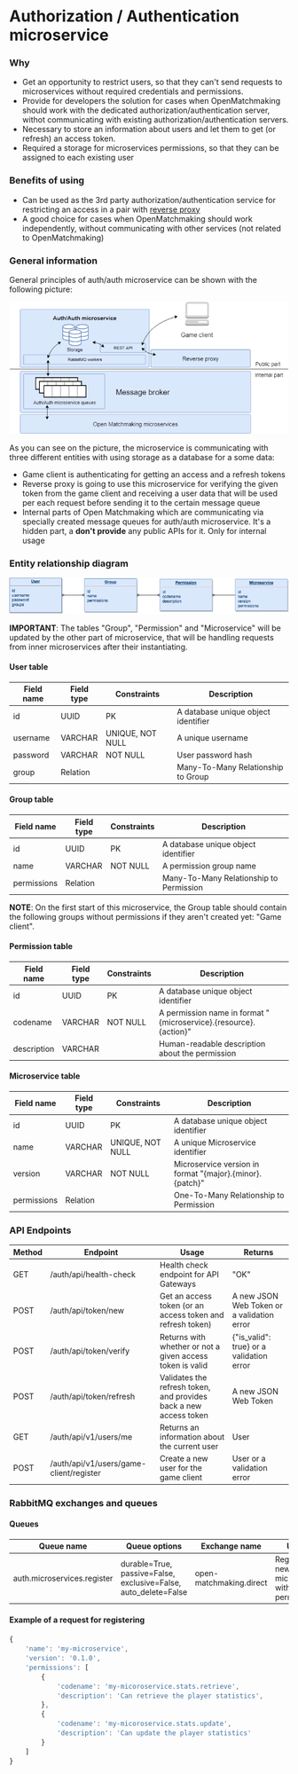 # Authorization / Authentication microservice

### Why 
- Get an opportunity to restrict users, so that they can't send requests to microservices without required credentials and permissions.
- Provide for developers the solution for cases when OpenMatchmaking should work with the dedicated authorization/authentication server, withot communicating with existing authorization/authentication servers.
- Necessary to store an information about users and let them to get (or refresh) an access token.
- Required a storage for microservices permissions, so that they can be assigned to each existing user

### Benefits of using
- Can be used as the 3rd party authorization/authentication service for restricting an access in a pair with [reverse proxy](https://github.com/OpenMatchmaking/documentation/blob/master/docs/components/reverse-proxy.md#reverse-proxy)
- A good choice for cases when OpenMatchmaking should work independently, without communicating with other services (not related to OpenMatchmaking)

### General information
General principles of auth/auth microservice can be shown with the following picture:

<p align="center">
  <img src="https://github.com/OpenMatchmaking/documentation/blob/master/docs/images/microservice-auth-schema.png"/>
</p>

As you can see on the picture, the microservice is communicating with three different entities with using storage as a database for a some data:
- Game client is authenticating for getting an access and a refresh tokens  
- Reverse proxy is going to use this microservice for verifying the given token from the game client and receiving a user data that will be used per each request before sending it to the certain message queue
- Internal parts of Open Matchmaking which are communicating via specially created message queues for auth/auth microservice. It's a hidden part, a **don't provide** any public APIs for it. Only for internal usage

### Entity relationship diagram
<p align="center">
  <img src="https://github.com/OpenMatchmaking/documentation/blob/master/docs/images/microservice-auth-db.png"/>
</p>

**IMPORTANT**: The tables "Group", "Permission" and "Microservice" will be updated by the other part of microservice, that will be handling requests from inner microservices after their instantiating.

#### User table
| Field name | Field type | Constraints      | Description                         |
|------------|------------|------------------|-------------------------------------|
|id          | UUID       | PK               | A database unique object identifier |
|username    | VARCHAR    | UNIQUE, NOT NULL | A unique username                   |
|password    | VARCHAR    | NOT NULL         | User password hash                  |
|group       | Relation   |                  | Many-To-Many Relationship to Group  |

#### Group table
| Field name | Field type | Constraints      | Description                             |
|------------|------------|------------------|-----------------------------------------|
|id          | UUID       | PK               | A database unique object identifier     |
|name        | VARCHAR    | NOT NULL         | A permission group name                 |
|permissions | Relation   |                  | Many-To-Many Relationship to Permission |

**NOTE**: On the first start of this microservice, the Group table should contain the following groups without permissions if they aren't created yet: "Game client". 

#### Permission table
| Field name | Field type | Constraints      | Description                                                      |
|------------|------------|------------------|------------------------------------------------------------------|
|id          | UUID       | PK               | A database unique object identifier                              |
|codename    | VARCHAR    | NOT NULL         | A permission name in format "{microservice}.{resource}.{action}" |
|description | VARCHAR    |                  | Human-readable description about the permission                  |

#### Microservice table
| Field name | Field type | Constraints      | Description                                              |
|------------|------------|------------------|----------------------------------------------------------|
|id          | UUID       | PK               | A database unique object identifier                      |
|name        | VARCHAR    | UNIQUE, NOT NULL | A unique Microservice identifier                         |
|version     | VARCHAR    | NOT NULL         | Microservice version in format "{major}.{minor}.{patch}" |
|permissions | Relation   |                  | One-To-Many Relationship to Permission                   |

### API Endpoints
| Method | Endpoint | Usage | Returns |
|--------|----------|-------|---------|
|GET     | /auth/api/health-check    | Health check endpoint for API Gateways                            | "OK" |
|POST    | /auth/api/token/new       | Get an access token (or an access token and refresh token)        | A new JSON Web Token or a validation error |
|POST    | /auth/api/token/verify    | Returns with whether or not a given access token is valid         | {"is_valid": true} or a validation error | result |
|POST    | /auth/api/token/refresh   | Validates the refresh token, and provides back a new access token | A new JSON Web Token |
|GET     | /auth/api/v1/users/me     | Returns an information about the current user                     | User |
|POST    | /auth/api/v1/users/game-client/register | Create a new user for the game client               | User or a validation error |

### RabbitMQ exchanges and queues 
#### Queues
| Queue name                  | Queue options                                                   | Exchange name           | Usage                                        | Returns                    |
|-----------------------------|-----------------------------------------------------------------|-------------------------|----------------------------------------------|----------------------------|
| auth.microservices.register | durable=True, passive=False, exclusive=False, auto_delete=False | open-matchmaking.direct | Register a new microservice with permissions | "OK" or a validation error |

#### Example of a request for registering
```javascript
{
    'name': 'my-microservice',
    'version': '0.1.0',
    'permissions': [
        {
            'codename': 'my-micoroservice.stats.retrieve',
            'description': 'Can retrieve the player statistics',
        },
        {
            'codename': 'my-micoroservice.stats.update',
            'description': 'Can update the player statistics'
        }
    ]
}
```
